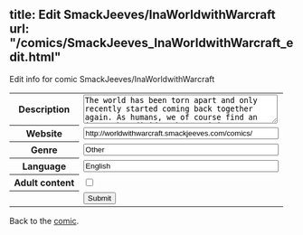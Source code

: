 title: Edit SmackJeeves/InaWorldwithWarcraft
url: "/comics/SmackJeeves_InaWorldwithWarcraft_edit.html"
---
Edit info for comic SmackJeeves/InaWorldwithWarcraft

<form name="comic" action="http://gaepostmail.appspot.com/comic/" method="post">
<table class="comicinfo">
<tr>
<th>Description</th><td><textarea name="description" cols="40" rows="3">The world has been torn apart and only recently started coming back together again. As humans, we of course find an issue that divides the remaining population into two opposing sides. After having destroyed all knowledge of war, the only thing we can fight with is found to be a video game, the World of Warcraft. With more advanced technology, we are able to turn this video game into a virtual reality, battling quite realistically with each other. One woman finally is able to become a part of this new war, but how will others accept her?</textarea></td>
</tr>
<tr>
<th>Website</th><td><input type="text" name="url" value="http://worldwithwarcraft.smackjeeves.com/comics/" size="40"/></td>
</tr>
<tr>
<th>Genre</th><td><input type="text" name="genre" value="Other" size="40"/></td>
</tr>
<tr>
<th>Language</th><td><input type="text" name="language" value="English" size="40"/></td>
</tr>
<tr>
<th>Adult content</th><td><input type="checkbox" name="adult" value="adult" /></td>
</tr>
<tr>
<th></th><td>
<input type="hidden" name="comic" value="SmackJeeves_InaWorldwithWarcraft" />
<input type="submit" name="submit" value="Submit" />
</td>
</tr>
</table>
</form>

Back to the [comic](SmackJeeves_InaWorldwithWarcraft.html).
